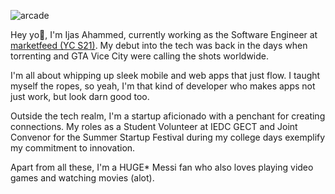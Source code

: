 
![arcade](https://github.com/ijuice-20/ijuice-20/assets/68854082/1d451352-b333-42b3-9f29-b85884b51ef9)


Hey yo🤘, I'm Ijas Ahammed, currently working as the Software Engineer at [marketfeed (YC S21)](https://www.marketfeed.com/).
My debut into the tech was back in the days when torrenting and GTA Vice City were calling the shots worldwide.

I'm all about whipping up sleek mobile and web apps that just flow. I taught myself the ropes, so yeah, I'm that kind of developer who makes apps not just work, but look darn good too.

Outside the tech realm, I'm a startup aficionado with a penchant for creating connections. My roles as a Student Volunteer at IEDC GECT and Joint Convenor for the Summer Startup Festival during my college days exemplify my commitment to innovation.

Apart from all these, I'm a HUGE* Messi fan who also loves playing video games and watching movies (alot).
